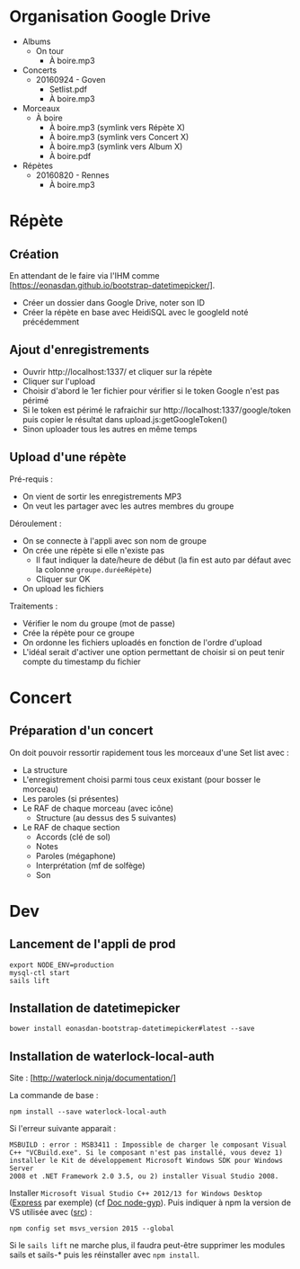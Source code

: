 # Organisation Google Drive

  - Albums
    - On tour
      - À boire.mp3
  - Concerts
    - 20160924 - Goven
      - Setlist.pdf
      - À boire.mp3
  - Morceaux
    - À boire
      - À boire.mp3 (symlink vers Répète X)
      - À boire.mp3 (symlink vers Concert X)
      - À boire.mp3 (symlink vers Album X)
      - À boire.pdf
  - Répètes
    - 20160820 - Rennes
      - À boire.mp3

# Répète

## Création

En attendant de le faire via l'IHM comme [https://eonasdan.github.io/bootstrap-datetimepicker/].

   - Créer un dossier dans Google Drive, noter son ID
   - Créer la répète en base avec HeidiSQL avec le googleId noté précédemment

## Ajout d'enregistrements

   - Ouvrir http://localhost:1337/ et cliquer sur la répète
   - Cliquer sur l'upload
   - Choisir d'abord le 1er fichier pour vérifier si le token Google n'est pas périmé
   - Si le token est périmé le rafraichir sur http://localhost:1337/google/token puis copier le résultat dans upload.js:getGoogleToken()
   - Sinon uploader tous les autres en même temps

## Upload d'une répète

Pré-requis :

  - On vient de sortir les enregistrements MP3
  - On veut les partager avec les autres membres du groupe

Déroulement :

  - On se connecte à l'appli avec son nom de groupe
  - On crée une répète si elle n'existe pas
    - Il faut indiquer la date/heure de début (la fin est auto par défaut avec la colonne `groupe.duréeRépète`)
    - Cliquer sur OK
  - On upload les fichiers

Traitements :

  - Vérifier le nom du groupe (mot de passe)
  - Crée la répète pour ce groupe
  - On ordonne les fichiers uploadés en fonction de l'ordre d'upload
  - L'idéal serait d'activer une option permettant de choisir si on peut tenir compte du timestamp du fichier


# Concert

## Préparation d'un concert

On doit pouvoir ressortir rapidement tous les morceaux d'une Set list avec :

  - La structure
  - L'enregistrement choisi parmi tous ceux existant (pour bosser le morceau)
  - Les paroles (si présentes)
  - Le RAF de chaque morceau (avec icône)
    - Structure (au dessus des 5 suivantes)
  - Le RAF de chaque section
    - Accords (clé de sol)
    - Notes
    - Paroles (mégaphone)
    - Interprétation (mf de solfège)
    - Son
  
# Dev

## Lancement de l'appli de prod

    export NODE_ENV=production
    mysql-ctl start
    sails lift

## Installation de datetimepicker

    bower install eonasdan-bootstrap-datetimepicker#latest --save

## Installation de waterlock-local-auth

Site : [http://waterlock.ninja/documentation/]

La commande de base :

    npm install --save waterlock-local-auth

Si l'erreur suivante apparait :

    MSBUILD : error : MSB3411 : Impossible de charger le composant Visual C++ "VCBuild.exe". Si le composant n'est pas installé, vous devez 1) installer le Kit de développement Microsoft Windows SDK pour Windows Server
    2008 et .NET Framework 2.0 3.5, ou 2) installer Visual Studio 2008.

Installer `Microsoft Visual Studio C++ 2012/13 for Windows Desktop` ([Express][msvc2012] par exemple) (cf [Doc node-gyp][node-gyp]).
Puis indiquer à npm la version de VS utilisée avec ([src][629]) :

	npm config set msvs_version 2015 --global
	
Si le `sails lift` ne marche plus, il faudra peut-être supprimer les modules sails et sails-* puis les réinstaller avec `npm install`.


[msvc2012]: http://go.microsoft.com/?linkid=9816758
[node-gyp]: https://github.com/nodejs/node-gyp/tree/abad2b58c03de713eb1805f7a681b1084c08b316
[629]: https://github.com/nodejs/node-gyp/issues/629#issuecomment-153196245